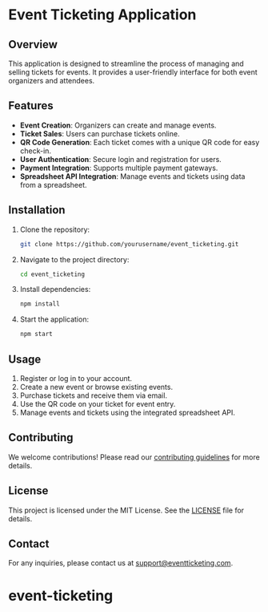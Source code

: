 
# Event Ticketing Application

## Overview
This application is designed to streamline the process of managing and selling tickets for events. It provides a user-friendly interface for both event organizers and attendees.

## Features
- **Event Creation**: Organizers can create and manage events.
- **Ticket Sales**: Users can purchase tickets online.
- **QR Code Generation**: Each ticket comes with a unique QR code for easy check-in.
- **User Authentication**: Secure login and registration for users.
- **Payment Integration**: Supports multiple payment gateways.
- **Spreadsheet API Integration**: Manage events and tickets using data from a spreadsheet.

## Installation
1. Clone the repository:
    ```bash
    git clone https://github.com/yourusername/event_ticketing.git
    ```
2. Navigate to the project directory:
    ```bash
    cd event_ticketing
    ```
3. Install dependencies:
    ```bash
    npm install
    ```
4. Start the application:
    ```bash
    npm start
    ```

## Usage
1. Register or log in to your account.
2. Create a new event or browse existing events.
3. Purchase tickets and receive them via email.
4. Use the QR code on your ticket for event entry.
5. Manage events and tickets using the integrated spreadsheet API.

## Contributing
We welcome contributions! Please read our [contributing guidelines](CONTRIBUTING.md) for more details.

## License
This project is licensed under the MIT License. See the [LICENSE](LICENSE) file for details.

## Contact
For any inquiries, please contact us at support@eventticketing.com.

# event-ticketing
